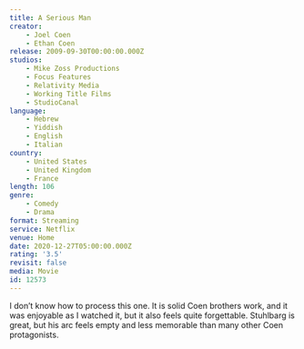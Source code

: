 ```yaml
---
title: A Serious Man
creator:
    - Joel Coen
    - Ethan Coen
release: 2009-09-30T00:00:00.000Z
studios:
    - Mike Zoss Productions
    - Focus Features
    - Relativity Media
    - Working Title Films
    - StudioCanal
language:
    - Hebrew
    - Yiddish
    - English
    - Italian
country:
    - United States
    - United Kingdom
    - France
length: 106
genre:
    - Comedy
    - Drama
format: Streaming
service: Netflix
venue: Home
date: 2020-12-27T05:00:00.000Z
rating: '3.5'
revisit: false
media: Movie
id: 12573
---
```


I don’t know how to process this one. It is solid Coen brothers work, and it was enjoyable as I watched it, but it also feels quite forgettable. Stuhlbarg is great, but his arc feels empty and less memorable than many other Coen protagonists.
